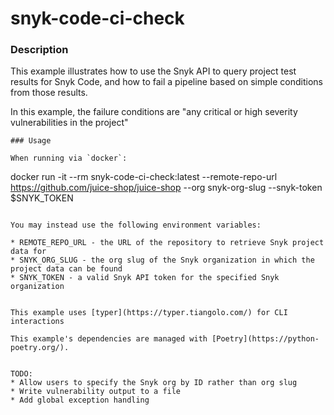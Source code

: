 # snyk-code-ci-check

### Description

This example illustrates how to use the Snyk API to query project test results for Snyk Code, and how to fail a pipeline based on simple conditions from those results.

In this example, the failure conditions are "any critical or high severity vulnerabilities in the project"

```
### Usage

When running via `docker`:

```
docker run -it --rm snyk-code-ci-check:latest --remote-repo-url https://github.com/juice-shop/juice-shop --org snyk-org-slug --snyk-token $SNYK_TOKEN
```

You may instead use the following environment variables:

* REMOTE_REPO_URL - the URL of the repository to retrieve Snyk project data for
* SNYK_ORG_SLUG - the org slug of the Snyk organization in which the project data can be found
* SNYK_TOKEN - a valid Snyk API token for the specified Snyk organization


This example uses [typer](https://typer.tiangolo.com/) for CLI interactions

This example's dependencies are managed with [Poetry](https://python-poetry.org/).


TODO:
* Allow users to specify the Snyk org by ID rather than org slug
* Write vulnerability output to a file
* Add global exception handling

